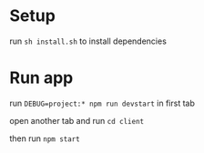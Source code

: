# Setup

run ```sh install.sh``` to install dependencies

# Run app

run ```DEBUG=project:* npm run devstart``` in first tab

open another tab and run ```cd client```

then run ```npm start```
